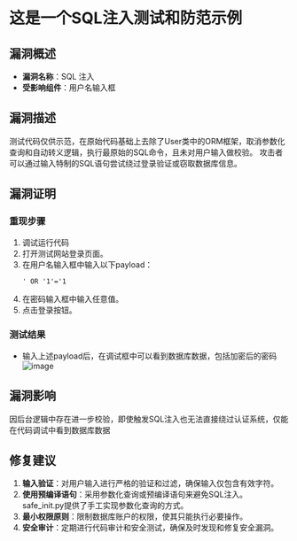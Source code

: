 # 这是一个SQL注入测试和防范示例

## 漏洞概述

- **漏洞名称**：SQL 注入
- **受影响组件**：用户名输入框

## 漏洞描述

测试代码仅供示范，在原始代码基础上去除了User类中的ORM框架，取消参数化查询和自动转义逻辑，执行最原始的SQL命令，且未对用户输入做校验。
攻击者可以通过输入特制的SQL语句尝试绕过登录验证或窃取数据库信息。

## 漏洞证明

### 重现步骤

1. 调试运行代码
2. 打开测试网站登录页面。
3. 在用户名输入框中输入以下payload：
   ```
   ' OR '1'='1
   ```
4. 在密码输入框中输入任意值。
5. 点击登录按钮。

### 测试结果

- 输入上述payload后，在调试框中可以看到数据库数据，包括加密后的密码
  ![image](https://github.com/user-attachments/assets/653a07dc-6315-4230-8312-c017f64155d7)


## 漏洞影响

因后台逻辑中存在进一步校验，即使触发SQL注入也无法直接绕过认证系统，仅能在代码调试中看到数据库数据

## 修复建议

1. **输入验证**：对用户输入进行严格的验证和过滤，确保输入仅包含有效字符。
2. **使用预编译语句**：采用参数化查询或预编译语句来避免SQL注入。safe_init.py提供了手工实现参数化查询的方式。
3. **最小权限原则**：限制数据库账户的权限，使其只能执行必要操作。
4. **安全审计**：定期进行代码审计和安全测试，确保及时发现和修复安全漏洞。
